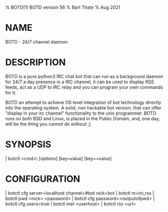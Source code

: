 % BOTD(1) BOTD version 56
% Bart Thate 
% Aug 2021

# NAME
BOTD - 24/7 channel daemon

# DESCRIPTION

BOTD is a pure python3 IRC chat bot that can run as a background daemon for
24/7 a day presence in a IRC channel, it can be used to display RSS
feeds, act as a UDP to IRC relay and you can program your own commands for it.

BOTD an attempt to achieve OS level integration of bot technology directly
into the operating system. A solid, non hackable bot version, that can offer
"display in your irc channel" functionality to the unix programmer. BOTD
runs on both BSD and Linux, is placed in the Public Domain, and, one day,
will be the thing you cannot do without ;]

# SYNOPSIS

| botctl \<cmd>\ [options] [key=value] [key==value]
 
# CONFIGURATION
| botctl cfg server=localhost channel=\#bot nick=bot
| botctl m=irc,rss
| botctl pwd \<nick\> \<password\>
| botctl cfg password=\<outputofpwd\>
| botctl cfg users=true 
| botctl met \<userhost\>
| botctl rss \<url\>

